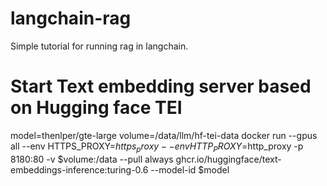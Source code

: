 # langchain-rag
Simple tutorial for running rag in langchain.

# Start Text embedding server based on Hugging face TEI
model=thenlper/gte-large
volume=/data/llm/hf-tei-data
docker run --gpus all --env HTTPS_PROXY=$https_proxy --env HTTP_PROXY=$http_proxy -p 8180:80 -v $volume:/data --pull always ghcr.io/huggingface/text-embeddings-inference:turing-0.6 --model-id $model
